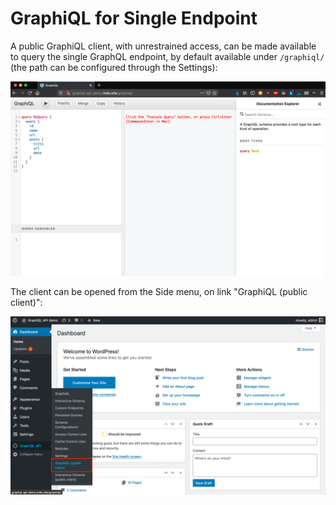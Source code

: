 # GraphiQL for Single Endpoint
 
A public GraphiQL client, with unrestrained access, can be made available to query the single GraphQL endpoint, by default available under `/graphiql/` (the path can be configured through the Settings):

<a href="../../images/single-endpoint-graphiql.png" target="_blank">![Single endpoint's GraphiQL client](../../images/single-endpoint-graphiql.png "Single endpoint's GraphiQL client")</a>

The client can be opened from the Side menu, on link "GraphiQL (public client)":

<a href="../../images/single-endpoint-graphiql-link.png" target="_blank">![Single endpoint's link to the GraphiQL client](../../images/single-endpoint-graphiql-link.png "Single endpoint's link to the GraphiQL client")</a>
